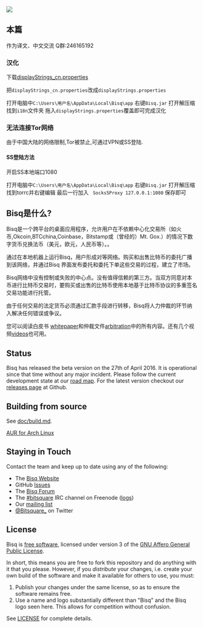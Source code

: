 <img src="https://bisq.io/wp-content/uploads/2014/09/bitsquare-home2.jpg"/>

本篇
------------------
作为译文、中文交流
Q群:246165192

### 汉化
下载[displayStrings_cn.properties](https://github.com/kdaye/exchange/blob/master/common/src/main/resources/i18n/displayStrings_cn.properties)

把`displayStrings_cn.properties`改成`displayStrings.properties`

打开电脑中`C:\Users\用户名\AppData\Local\Bisq\app`
右键`Bisq.jar` 打开解压缩
找到`i18n`文件夹
拖入`displayStrings.properties`覆盖即可完成汉化

### 无法连接Tor网络
由于中国大陆的网络限制,Tor被禁止,可通过VPN或SS登陆.
#### SS登陆方法
开启SS本地端口1080

打开电脑中`C:\Users\用户名\AppData\Local\Bisq\app`
右键`Bisq.jar` 打开解压缩
找到torrc并右键编辑
最后一行加入
` Socks5Proxy 127.0.0.1:1080`
保存即可

Bisq是什么?
------------------

Bisq是一个跨平台的桌面应用程序，允许用户在不依赖中心化交易所（如火币,Okcoin,BTCchina,Coinbase，Bitstamp或（曾经的）Mt. Gox.）的情况下数字货币兑换法币（美元，欧元，人民币等）。。

通过在本地机器上运行Bisq，用户形成对等网络。购买和出售比特币的委托广播到该网络，并通过Bisq 界面发布委托和委托下单这些交易的过程，建立了市场。

Bisq网络中没有控制或失败的中心点。没有值得信赖的第三方。当双方同意对本币进行比特币交易时，要购买或出售的比特币使用本地基于比特币协议的多重签名交易功能进行托管。

由于任何交易的法定货币必须通过汇款手段进行转移，Bisq将人力仲裁的环节纳入解决任何错误或争议。

您可以阅读白皮书 [whitepaper](https://bisq.io/bitsquare.pdf)和仲裁文件[arbitration](https://bisq.io/arbitration_system.pdf)中的所有内容。还有几个视频[videos](https://bisq.io/blog/category/video)也可用。


Status
------
Bisq has released the beta version on the 27th of April 2016. It is operational since that time without any major incident.
Please follow the current development state at our [road map]( https://bisq.io/roadmap).
For the latest version checkout our [releases page](https://github.com/bisq-network/exchange/releases) at Github.

Building from source
--------------------

See [doc/build.md](doc/build.md).

[AUR for Arch Linux](https://aur.archlinux.org/packages/bisq-git/)


Staying in Touch
----------------

Contact the team and keep up to date using any of the following:

 - The [Bisq Website](https://bisq.io)
 - GitHub [Issues](https://github.com/bisq-network/exchange/issues)
 - The [Bisq Forum]( https://forum.bisq.io)
 - The [#bitsquare](https://webchat.freenode.net/?channels=bitsquare) IRC channel on Freenode ([logs](https://botbot.me/freenode/bitsquare)) 
 - Our [mailing list](https://groups.google.com/forum/#!forum/bitsquare)
 - [@Bitsquare_](https://twitter.com/bitsquare_) on Twitter


License
-------

Bisq is [free software](https://www.gnu.org/philosophy/free-sw.html), licensed under version 3 of the [GNU Affero General Public License](https://gnu.org/licenses/agpl.html).

In short, this means you are free to fork this repository and do anything with it that you please. However, if you _distribute_ your changes, i.e. create your own build of the software and make it available for others to use, you must:

 1. Publish your changes under the same license, so as to ensure the software remains free.
 2. Use a name and logo substantially different than "Bisq" and the Bisq logo seen here. This allows for competition without confusion.

See [LICENSE](LICENSE) for complete details.
